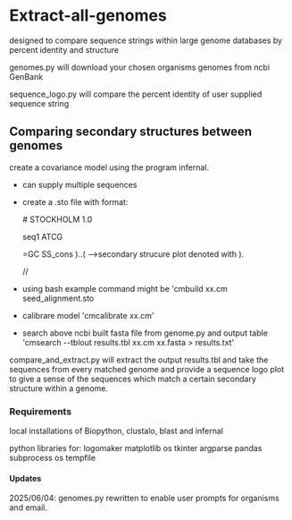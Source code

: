# Extract-all-genomes

designed to compare sequence strings within large genome databases by percent identity and structure

genomes.py will download your chosen organisms genomes from ncbi GenBank

sequence_logo.py will compare the percent identity of user supplied sequence string

## Comparing secondary structures between genomes

create a covariance model using the program infernal.

- can supply multiple sequences
- create a .sto file with format:

  \# STOCKHOLM 1.0

  seq1 ATCG

  =GC SS_cons )..( -->secondary strucure plot denoted with ).


  //
- using bash example command might be 'cmbuild xx.cm seed_alignment.sto
- calibrare model 'cmcalibrate xx.cm'
- search above ncbi built fasta file from genome.py and output table 'cmsearch --tblout results.tbl xx.cm xx.fasta > results.txt'

compare_and_extract.py will extract the output results.tbl and take the sequences from every matched genome and provide a sequence logo plot to give a sense of the sequences which match a certain secondary structure within a genome. 

### Requirements
local installations of Biopython, clustalo, blast and infernal

python libraries for:
logomaker
matplotlib
os
tkinter
argparse
pandas
subprocess
os
tempfile


#### Updates
2025/06/04: genomes.py rewritten to enable user prompts for organisms and email.
